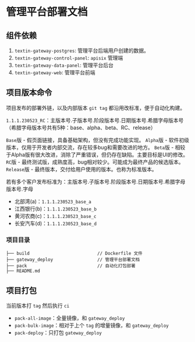 # 管理平台部署文档

## 组件依赖

1. `textin-gateway-postgres`: 管理平台后端用户创建的数据。
2. `textin-gateway-control-panel`: `apisix` 管理端
3. `textin-gateway-data-panel`: 管理平台后台
4. `textin-gateway-web`: 管理平台前端

## 项目版本命令
项目发布的部署外链，以及内部版本 `git tag` 都沿用改标准，便于自动化构建。

`1.1.1.230523_RC`：主版本号.子版本号.阶段版本号.日期版本号.希腊字母版本号（希腊字母版本号共有5种：base、alpha、beta、RC、release）

`Base`版 - 假页面链接，具备基础架构，但没有完成功能实现。
`Alpha`版 - 软件初级版本，仅用于开发者内部交流，存在较多bug和需要改进的地方。
`Beta`版 - 相较于Alpha版有很大改进，消除了严重错误，但仍存在缺陷。主要目标是UI的修改。
`RC`版 - 最终测试版，成熟度高，bug相对较少。可能成为最终产品的候选版本。
`Release`版 - 最终版本，交付给用户使用的版本。也称为标准版本。

若有多个客户发布标准为：主版本号.子版本号.阶段版本号.日期版本号.希腊字母版本号.字母

* 北部湾(a)：`1.1.1.230523_base_a`
* 江西银行(b)：`1.1.1.230523_base_b`
* 黄河农商(c)：`1.1.1.230523_base_c`
* 长安汽车(d)：`1.1.1.230523_base_d`

### 项目目录

```shell
├── build                          // Dockerfile 文件
├── gateway_deploy                 // 管理平台部署文档
├── pack                           // 自动化打包部署
├── README.md
```

## 项目打包

当前版本打 `tag` 然后执行 `ci`

* `pack-all-image`：全量镜像，和 `gateway_deploy`
* `pack-bulk-image`：相对于上个 `tag` 的增量镜像，和 `gateway_deploy`
* `pack-deploy`：只打包 `gateway_deploy`
